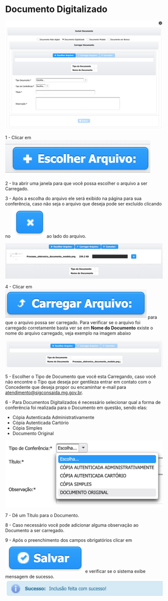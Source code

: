 # Documento Digitalizado

![](../../../.gitbook/assets/processo_eletronico_documento_digitalizado_1.png)

1 - Clicar em ![](../../../.gitbook/assets/processo_eletronico_botao_escolher_arquivo.png) 

2 - Ira abrir uma janela para que você possa escolher o arquivo a ser Carregado.

3 - Após a escolha do arquivo ele será exibido na página para sua conferência, caso não seja o arquivo que deseja pode ser excluído clicando no ![](../../../.gitbook/assets/processo_eletronico_x.png)ao lado do arquivo.

![Escolher arquivo a ser carregado](../../../.gitbook/assets/processo_eletronico_carregar_arquivo.png)

4 - Clicar em ![](../../../.gitbook/assets/processo_eletronico_botao_carregar_arquivo.png) para que o arquivo possa ser carregado. Para verificar se o arquivo foi carregado corretamente basta ver se em **Nome do Documento** existe o nome do arquivo carregado, veja exemplo na imagem abaixo

![Arquivo carregado](../../../.gitbook/assets/processo_eletronico_carregar_arquivo2.png)

5 - Escolher o Tipo de Documento que você esta Carregando, caso você não encontre o Tipo que deseja por gentileza entrar em contato com o Concedente que deseja propor ou encaminhar e-mail para atendimento@sigconsaida.mg.gov.br.

6 - Para Documentos Digitalizados é necessário selecionar qual a forma de conferência foi realizada para o Documento em questão, sendo elas:   
- Cópia Autenticada Administrativamente  
- Cópia Autenticada Cartório  
- Cópia Simples  
- Documento Original

![](../../../.gitbook/assets/processo_eletronico_documento_digitalizado_tipo_confere-ncia.png)

7 - Dê um Título para o Documento.

8 - Caso necessário você pode adicionar alguma observação ao Documento a ser carregado.

9 - Após o preenchimento dos campos obrigatórios clicar em ![](../../../.gitbook/assets/botao_salvar.png)  e verificar se o sistema exibe mensagem de sucesso. ![](../../../.gitbook/assets/processo_eletronico_arquivo_anexado_sucesso.png) 

